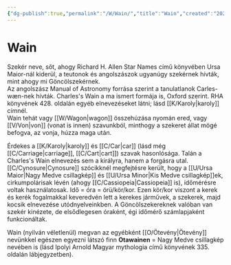 ```yaml
---
{"dg-publish":true,"permalink":"/W/Wain/","title":"Wain","created":"2023-11-17T07:40","updated":"2024-01-27T11:17"}
---
```



# Wain

Szekér neve, sőt, ahogy Richard H. Allen Star Names című könyvében Ursa Maior-nál kiderül, a teutonok és angolszászok ugyanúgy szekérnek hívták, mint ahogy mi Göncölszekérnek.  
Az angolszász Manual of Astronomy forrása szerint a tanulatlanok Carles-wæn-nek hívták. Charles's Wain a ma ismert formája is, Oxford szerint. RHA könyvének 428. oldalán egyéb elnevezéseket látni; lásd [[K/Karoly\|karoly]] címnél.  
Wain tehát vagy [[W/Wagon\|wagon]] összehúzása nyomán ered, vagy [[V/Von\|von]] (vonat is innen) szavunkból, minthogy a szekeret állat mögé befogva, az vonja, húzza maga után.  

Érdekes a [[K/Karoly\|karoly]] és [[C/Car\|car]] (lásd még [[C/Carriage\|carriage]], [[C/Cart\|cart]]) szavak hasonlósága. Talán a Charles's Wain elnevezés sem a királyra, hanem a forgásra utal. [[C/Cynosure\|Cynosure]] szócikknél megfejtésre került, hogy a [[U/Ursa Maior\|Nagy Medve csillagkép]] és [[U/Ursa Minor\|Kis Medve csillagkép]]ek, cirkumpolárisak lévén (ahogy [[C/Cassiopeia\|Cassiopeia]] is), időmérésre voltak használatosak. Idő = óra = örü/kör/kor. Ezen kör/kor viszont a kerek és kerék fogalmakkal keveredvén lett a kerekes járművek, a szekerek, majd kocsik elnevezése utódnyelveinkben. A Göncölszekereknek valóban van szekér kinézete, de elsődlegesen óraként, égi időmérő számlapjaként funkcionáltak.  

Wain (nyilván véletlenül) megvan az egyébként [[O/Ötevény\|Ötevény]] nevünkkel egészen egyezni látszó finn **Otawainen** = Nagy Medve csillagkép nevében is (lásd Ipolyi Arnold Magyar mythologia című könyvének 335. oldalán lábjegyzetben).  